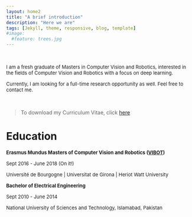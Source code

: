 ```yaml
---
layout: home2
title: "A brief introduction" 
description: "Here we are"
tags: [Jekyll, theme, responsive, blog, template]
#image:
  #feature: trees.jpg
---
```


<br />
<p><font size="2">I am a fresh graduate of Masters in Computer Vision and Robotics, interested in the fields of Computer Vision and Robotics with a focus on deep learning. 
  
Currently, I am looking for a full-time research opportunity as well. Feel free to contact me.</font></p>
<br />

  <blockquote>
  <p>To download my Curriculum Vitae, click <a href="https://heriotwatt-my.sharepoint.com/:b:/g/personal/ok19_hw_ac_uk/EWJKt-RNpl9MmO4zUWuQh44BL0YA509_t6Bqxua8DAj3zw?e=5L9Z7j">here</a > </p>    
</blockquote>

<h1>Education</h1>
<p><b><font size="2.5">Erasmus Mundus Masters of Computer Vision and Robotics (<a href="https://www.vibot.org/" target="_blank">VIBOT</a>)</font></b></p>
<p><font size="2">Sept 2016 - June 2018 (On it!)</font></p>
<p><font size="2">Université de Bourgogne | Universitat de Girona | Heriot Watt University</font></p>  
<p></p>  
<p><font size="2.5"><b>Bachelor of Electrical Engineering</b></font></p>
<p><font size="2">Sept 2010 - June 2014</font></p>
<p><font size="2">National University of Sciences and Technology, Islamabad, Pakistan</font></p>   
  

